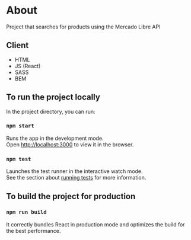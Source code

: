 # About

Project that searches for products using the Mercado Libre API

## Client

- HTML
- JS (React)
- SASS
- BEM

## To run the project locally

In the project directory, you can run:

### `npm start`

Runs the app in the development mode.<br />
Open [http://localhost:3000](http://localhost:3000) to view it in the browser.

### `npm test`

Launches the test runner in the interactive watch mode.<br />
See the section about [running tests](https://facebook.github.io/create-react-app/docs/running-tests) for more information.

## To build the project for production

### `npm run build`

It correctly bundles React in production mode and optimizes the build for the best performance.

